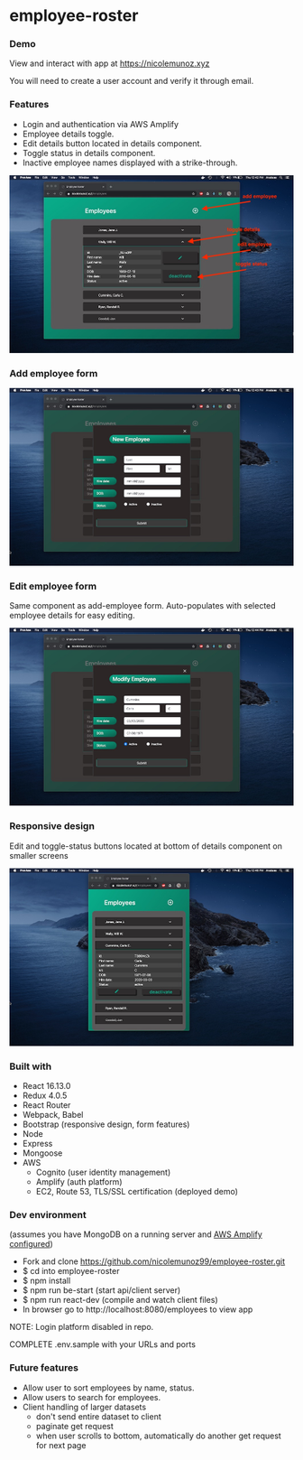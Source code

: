 # employee-roster

### Demo
View and interact with app at https://nicolemunoz.xyz

You will need to create a user account and verify it through email.

### Features
- Login and authentication via AWS Amplify
- Employee details toggle. 
- Edit details button located in details component.
- Toggle status in details component.
- Inactive employee names displayed with a strike-through.


![features](https://github.com/nicolemunoz99/employee-roster/blob/master/readme-files/details.jpg)


### Add employee form
![add_form](https://github.com/nicolemunoz99/employee-roster/blob/master/readme-files/add-employee.jpg)

### Edit employee form
Same component as add-employee form. Auto-populates with selected employee details for easy editing.

![edit_form](https://github.com/nicolemunoz99/employee-roster/blob/master/readme-files/edit-employee.jpg)

### Responsive design
Edit and toggle-status buttons located at bottom of details component on smaller screens

![responsive](https://github.com/nicolemunoz99/employee-roster/blob/master/readme-files/responsive.jpg)


### Built with
- React 16.13.0
- Redux 4.0.5
- React Router
- Webpack, Babel
- Bootstrap (responsive design, form features)
- Node
- Express
- Mongoose
- AWS
  - Cognito (user identity management)
  - Amplify (auth platform)
  - EC2, Route 53, TLS/SSL certification (deployed demo)


### Dev environment
(assumes you have MongoDB on a running server and [AWS Amplify configured](https://blog.logrocket.com/authentication-react-apps-aws-amplify-cognito/))
- Fork and clone https://github.com/nicolemunoz99/employee-roster.git
- $ cd into employee-roster
- $ npm install
- $ npm run be-start (start api/client server)
- $ npm run react-dev (compile and watch client files)
- In browser go to http://localhost:8080/employees to view app

NOTE: Login platform disabled in repo.

COMPLETE .env.sample with your URLs and ports

### Future features
- Allow user to sort employees by name, status.
- Allow users to search for employees.
- Client handling of larger datasets
  - don't send entire dataset to client
  - paginate get request
  - when user scrolls to bottom, automatically do another get request for next page
